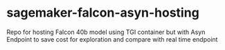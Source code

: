 # sagemaker-falcon-asyn-hosting

Repo for hosting Falcon 40b model using TGI container but with Asyn Endpoint to save cost for exploration and compare with real time endpoint